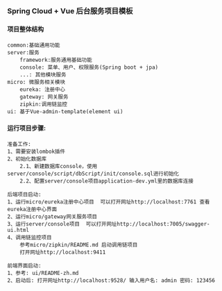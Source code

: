 ### Spring Cloud + Vue 后台服务项目模板
#### 项目整体结构
    common:基础通用功能
    server:服务
        framework:服务通用基础功能
        console: 菜单、用户、权限服务(Spring boot + jpa)
        ...: 其他模块服务
    micro: 微服务相关模块
        eureka: 注册中心
        gateway: 网关服务
        zipkin:调用链监控
    ui: 基于Vue-admin-template(element ui)

#### 运行项目步骤:
    准备工作:
    1、需要安装lombok插件
    2、初始化数据库
        2.1、新建数据库console，使用server/console/script/dbScript/init/console.sql进行初始化
        2.2、配置server/console项目application-dev.yml里的数据库连接

    后端项目启动:
    1、运行micro/eureka注册中心项目  可以打开网址http://localhost:7761 查看eureka注册中心界面
    2、运行micro/gateway网关服务项目
    3、运行server/console项目  可以打开网址http://localhost:7005/swagger-ui.html
    4、调用链监控项目
    	参考micro/zipkin/README.md 启动调用链项目
    	打开网址http://localhost:9411

    前端界面启动:
    1、参考: ui/README-zh.md
    2、启动后: 打开网址http://localhost:9528/ 输入用户名: admin 密码: 123456
